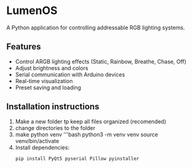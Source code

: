 # LumenOS

A Python application for controlling addressable RGB lighting systems.

## Features

- Control ARGB lighting effects (Static, Rainbow, Breathe, Chase, Off)
- Adjust brightness and colors
- Serial communication with Arduino devices
- Real-time visualization
- Preset saving and loading

## Installation instructions
1. Make a new folder tp keep all files organized (recomended)
2. change directories to the folder
3. make python venv
   '''bash
   python3 -m venv venv
   source venv/bin/activate
5. Install dependencies:
   ```bash
   pip install PyQt5 pyserial Pillow pyinstaller
    
